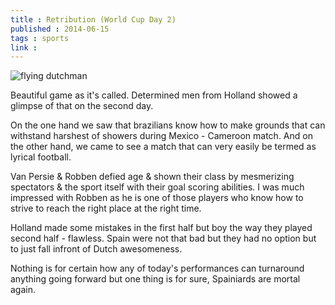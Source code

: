 ```yaml
---
title : Retribution (World Cup Day 2)
published : 2014-06-15
tags : sports
link : 
---
```


![flying dutchman](https://pbs.twimg.com/media/BqF7DWYIcAA0ay-.jpg:large)

Beautiful game as it's called. Determined men from Holland showed a glimpse of that on the second day.

On the one hand we saw that brazilians know how to make grounds that can withstand harshest of showers during Mexico - Cameroon match. And on the other hand, we came to see a match that can very easily be termed as lyrical football.

Van Persie & Robben defied age & shown their class by mesmerizing spectators & the sport itself with their goal scoring abilities. I was much impressed with Robben as he is one of those players who know how to strive to reach the right place at the right time.

Holland made some mistakes in the first half but boy the way they played second half - flawless. Spain were not that bad but they had no option but to just fall infront of Dutch awesomeness.

Nothing is for certain how any of today's performances can turnaround anything going forward but one thing is for sure, Spainiards are mortal again.